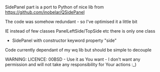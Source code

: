 SidePanel part is a port to Python of nice lib from https://github.com/inobelar/QSidePanel

The code was somehow redundant - so I've optimised it a little bit 

IE instead of few classes PanelLeftSide/TopSide etc there is only one class
- SidePanel with constructor keyword property "side"

Code currently dependant of my wq lib but should be simple to decouple

WARNING: LICENCE: 00BSD - Use it as You want - I don't want any permission and will not take any responsibility for Your actions :_) 
